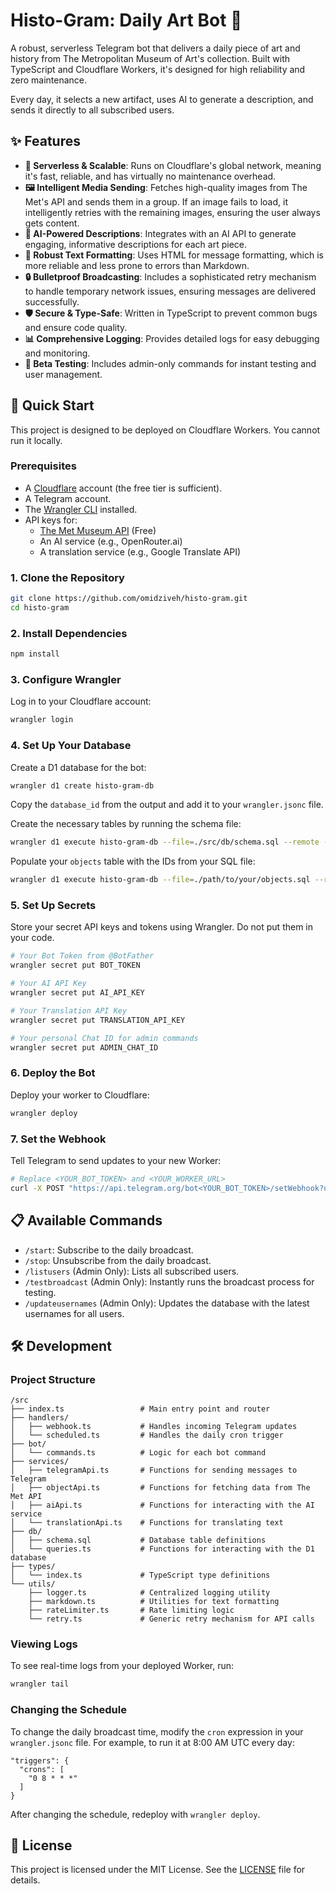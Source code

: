 # Histo-Gram: Daily Art Bot 🎨

A robust, serverless Telegram bot that delivers a daily piece of art and history from The Metropolitan Museum of Art's collection. Built with TypeScript and Cloudflare Workers, it's designed for high reliability and zero maintenance.

Every day, it selects a new artifact, uses AI to generate a description, and sends it directly to all subscribed users.

## ✨ Features

-   **🤖 Serverless & Scalable**: Runs on Cloudflare's global network, meaning it's fast, reliable, and has virtually no maintenance overhead.
-   **🖼️ Intelligent Media Sending**: Fetches high-quality images from The Met's API and sends them in a group. If an image fails to load, it intelligently retries with the remaining images, ensuring the user always gets content.
-   **🧠 AI-Powered Descriptions**: Integrates with an AI API to generate engaging, informative descriptions for each art piece.
-   **📝 Robust Text Formatting**: Uses HTML for message formatting, which is more reliable and less prone to errors than Markdown.
-   **🔒 Bulletproof Broadcasting**: Includes a sophisticated retry mechanism to handle temporary network issues, ensuring messages are delivered successfully.
-   **🛡️ Secure & Type-Safe**: Written in TypeScript to prevent common bugs and ensure code quality.
-   **📊 Comprehensive Logging**: Provides detailed logs for easy debugging and monitoring.
-   **👥 Beta Testing**: Includes admin-only commands for instant testing and user management.

## 🚀 Quick Start

This project is designed to be deployed on Cloudflare Workers. You cannot run it locally.

### Prerequisites

-   A [Cloudflare](https://www.cloudflare.com/) account (the free tier is sufficient).
-   A Telegram account.
-   The [Wrangler CLI](https://developers.cloudflare.com/workers/wrangler/install/) installed.
-   API keys for:
    -   [The Met Museum API](https://metmuseum.github.io/) (Free)
    -   An AI service (e.g., OpenRouter.ai)
    -   A translation service (e.g., Google Translate API)

### 1. Clone the Repository

```bash
git clone https://github.com/omidziveh/histo-gram.git
cd histo-gram
```

### 2. Install Dependencies

```bash
npm install
```

### 3. Configure Wrangler

Log in to your Cloudflare account:

```bash
wrangler login
```

### 4. Set Up Your Database

Create a D1 database for the bot:

```bash
wrangler d1 create histo-gram-db
```

Copy the `database_id` from the output and add it to your `wrangler.jsonc` file.

Create the necessary tables by running the schema file:

```bash
wrangler d1 execute histo-gram-db --file=./src/db/schema.sql --remote --yes
```

Populate your `objects` table with the IDs from your SQL file:

```bash
wrangler d1 execute histo-gram-db --file=./path/to/your/objects.sql --remote --yes
```

### 5. Set Up Secrets

Store your secret API keys and tokens using Wrangler. Do not put them in your code.

```bash
# Your Bot Token from @BotFather
wrangler secret put BOT_TOKEN

# Your AI API Key
wrangler secret put AI_API_KEY

# Your Translation API Key
wrangler secret put TRANSLATION_API_KEY

# Your personal Chat ID for admin commands
wrangler secret put ADMIN_CHAT_ID
```

### 6. Deploy the Bot

Deploy your worker to Cloudflare:

```bash
wrangler deploy
```

### 7. Set the Webhook

Tell Telegram to send updates to your new Worker:

```bash
# Replace <YOUR_BOT_TOKEN> and <YOUR_WORKER_URL>
curl -X POST "https://api.telegram.org/bot<YOUR_BOT_TOKEN>/setWebhook?url=<YOUR_WORKER_URL>"
```

## 📋 Available Commands

-   `/start`: Subscribe to the daily broadcast.
-   `/stop`: Unsubscribe from the daily broadcast.
-   `/listusers` (Admin Only): Lists all subscribed users.
-   `/testbroadcast` (Admin Only): Instantly runs the broadcast process for testing.
-   `/updateusernames` (Admin Only): Updates the database with the latest usernames for all users.

## 🛠️ Development

### Project Structure

```
/src
├── index.ts                 # Main entry point and router
├── handlers/
│   ├── webhook.ts           # Handles incoming Telegram updates
│   └── scheduled.ts         # Handles the daily cron trigger
├── bot/
│   └── commands.ts          # Logic for each bot command
├── services/
│   ├── telegramApi.ts       # Functions for sending messages to Telegram
│   ├── objectApi.ts         # Functions for fetching data from The Met API
│   ├── aiApi.ts             # Functions for interacting with the AI service
│   └── translationApi.ts    # Functions for translating text
├── db/
│   ├── schema.sql           # Database table definitions
│   └── queries.ts           # Functions for interacting with the D1 database
├── types/
│   └── index.ts             # TypeScript type definitions
└── utils/
    ├── logger.ts            # Centralized logging utility
    ├── markdown.ts          # Utilities for text formatting
    ├── rateLimiter.ts       # Rate limiting logic
    └── retry.ts             # Generic retry mechanism for API calls
```

### Viewing Logs

To see real-time logs from your deployed Worker, run:

```bash
wrangler tail
```

### Changing the Schedule

To change the daily broadcast time, modify the `cron` expression in your `wrangler.jsonc` file. For example, to run it at 8:00 AM UTC every day:

```jsonc
"triggers": {
  "crons": [
    "0 8 * * *"
  ]
}
```

After changing the schedule, redeploy with `wrangler deploy`.

## 📄 License

This project is licensed under the MIT License. See the [LICENSE](LICENSE) file for details.